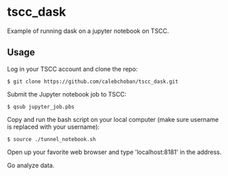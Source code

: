 # tscc_dask
Example of running dask on a jupyter notebook on TSCC.

## Usage

Log in your TSCC account and clone the repo:
```console
$ git clone https://github.com/calebchoban/tscc_dask.git
```

Submit the Jupyter notebook job to TSCC:
```console
$ qsub jupyter_job.pbs
```

Copy and run the bash script on your local computer (make sure username is replaced with your username):
```console
$ source ./tunnel_notebook.sh
```

Open up your favorite web browser and type 'localhost:8181' in the address.

Go analyze data.
